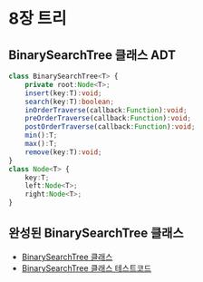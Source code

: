 # 8장 트리

## BinarySearchTree 클래스 ADT

```typescript
class BinarySearchTree<T> {
	private root:Node<T>;
	insert(key:T):void;
	search(key:T):boolean;
	inOrderTraverse(callback:Function):void;
	preOrderTraverse(callback:Function):void;
	postOrderTraverse(callback:Function):void;
	min():T;
	max():T;
	remove(key:T):void;
}
class Node<T> {
	key:T;
	left:Node<T>;
	right:Node<T>;
}
```


## 완성된 BinarySearchTree 클래스

- [BinarySearchTree 클래스](./BinarySearchTree.ts)
- [BinarySearchTree 클래스 테스트코드](./BinarySearchTree.test.ts)

